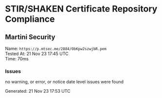 # STIR/SHAKEN Certificate Repository Compliance

## Martini Security

Name: `https://p.mtsec.me/2884/ObKpw2szwjbR.pem`\
Tested At: 21 Nov 23 17:45 UTC\
Time: 70ms

### Issues

no warning, or error, or notice date level issues were found

Generated: 21 Nov 23 17:53 UTC